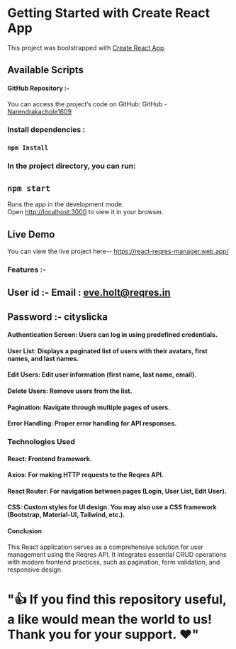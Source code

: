 # Getting Started with Create React App

This project was bootstrapped with [Create React App](https://github.com/facebook/create-react-app).

## Available Scripts

#### GitHub Repository :-
You can access the project’s code on GitHub: 
GitHub - [Narendrakachole1609 ](https://github.com/Narendrakachole1609/React-Reqres-Manager)

### Install dependencies :
### `npm Install `

### In the project directory, you can run:

## `npm start`

Runs the app in the development mode.\
Open [http://localhost:3000](http://localhost:3000) to view it in your browser.


## Live Demo
You can view the live project here--  https://react-reqres-manager.web.app/

### Features :-

## User id :- Email : eve.holt@reqres.in

## Password :- cityslicka

#### Authentication Screen: Users can log in using predefined credentials.

#### User List: Displays a paginated list of users with their avatars, first names, and last names.

#### Edit Users: Edit user information (first name, last name, email).

#### Delete Users: Remove users from the list.

#### Pagination: Navigate through multiple pages of users.

#### Error Handling: Proper error handling for API responses.

### Technologies Used
#### React: Frontend framework.

#### Axios: For making HTTP requests to the Reqres API.

#### React Router: For navigation between pages (Login, User List, Edit User).

#### CSS: Custom styles for UI design. You may also use a CSS framework (Bootstrap, Material-UI, Tailwind, etc.).

#### Conclusion
This React application serves as a comprehensive solution for user management using the Reqres API. It integrates essential CRUD operations with modern frontend practices, such as pagination, form validation, and responsive design.

# "👍 If you find this repository useful, a like would mean the world to us! Thank you for your support. ❤️"
